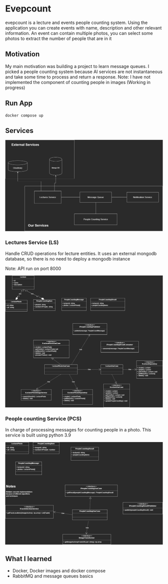# Evepcount

evepcount is a lecture and events people counting system. Using the application you can create events with name, description and other relevant information. An event can contain multiple photos, you can select some photos to extract the number of people that are in it

## Motivation

My main motivation was building a project to learn message queues. I picked a people counting system because AI services are not instantaneous and take some time to process and return a response. Note: I have not implemented the component of counting people in images (Working in progress)

## Run App

```
docker compose up
```

## Services

![Overall system](project-designs/evepcount-overall-system.png "Overall system")

### Lectures Service (LS)

Handle CRUD operations for lecture entities. It uses an external mongodb database, so there is no need to deploy a mongodb instance

Note: API run on port 8000

![LS OOP](project-designs/evepcount-ls-oop.png "LS OOP")

### People counting Service (PCS)

In charge of processing messages for counting people in a photo. This service is built using python 3.9

![PCS OOP](project-designs/evepcount-pcs-oop.png "PCS OOP")

## What I learned

- Docker, Docker images and docker compose
- RabbitMQ and message queues basics

